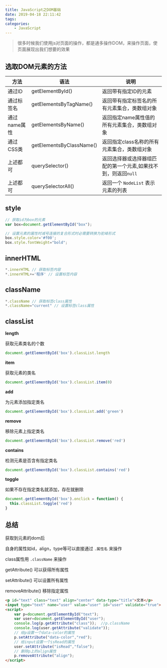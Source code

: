 ```yaml
---
title: JavaScript之DOM基础
date: 2019-04-18 22:11:42
tags:
categories:
	- JavaScript
---
```


> 很多时候我们使用js对页面的操作，都是通多操作DOM，来操作页面，使页面展现出我们想要的效果

<!--more-->

## 选取DOM元素的方法

| 方法         | 语法                     | 说明                                                         |
| ------------ | ------------------------ | ------------------------------------------------------------ |
| 通过ID       | getElementById()         | 返回带有指定ID的元素                                         |
| 通过标签名   | getElementsByTagName()   | 返回带有指定标签名的所有元素集合，类数组对象                 |
| 通过name属性 | getElementsByName()      | 返回指定name属性值的所有元素集合，类数组对象                 |
| 通过CSS类    | getElementsByClassName() | 返回指定class名称的所有元素集合，类数组对象                  |
| 上述都可     | querySelector()          | 返回选择器或选择器组匹配的第一个元素,如果找不到，则返回`null` |
| 上述都可     | querySelectorAll()       | 返回一个 `NodeList` 表示元素的列表                           |


## style

```javascript
// 获取id为box的元素
var box=document.getElementById("box");

// 设置元素的属性时减号连接的复合形式时必需要转换为驼峰形式
box.style.color='#f00';
box.style.fontWeight="bold";
```



## innerHTML

```javascript
*.innerHTML // 获取标签内容
*.innerHTML+='程序' // 设置标签内容
```



## className

```javascript
*.className // 获取标签class属性
*.className="current" // 设置标签class属性
```



## classList

**length**

获取元素类名的个数

```javascript
document.getElementById('box').classList.length
```

**item**

获取元素的类名

```javascript
document.getElementById('box').classList.item(0)
```

**add**

为元素添加指定类名

```javascript
document.getElementById('box').classList.add('green')
```

**remove**

移除元素上指定类名

```javascript
document.getElementById('box').classList.remove('red')
```

**contains**

检测元素是否含有指定类名

```javascript
document.getElementById('box').classList.contains('red')
```

**toggle**

如果不存在指定类名就添加，存在就删除

```javascript
document.getElementById('box').onclick = function() {
  this.classList.toggle('red')
}
```



## 总结

获取到元素的dom后

自身的属性如id，align，type等可以直接通过 `.属性名` 来操作

class属性用 `.className` 来操作

getAttribute() 可以获得所有属性

setAttribute() 可以设置所有属性

removeAttribute() 移除指定属性

```html
<p id="text" class="text" align="center" data-type="title">文本</p>
<input type="text" name="user" value="user" id="user" validate="true">
<script>
    var p=document.getElementById("text");
    var user=document.getElementById("user");
    console.log(p.getAttribute("class"));  //p.className
    console.log(user.getAttribute("validate"));
    // 给p设置一个data-color的属性
    p.setAttribute("data-color","red");
    // 给input设置一个isRead的属性
    user.setAttribute("isRead","false");
    // 删除p上的align属性
    p.removeAttribute("align");
</script>
```
